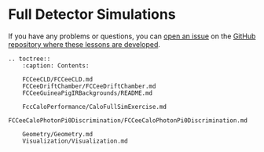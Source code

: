 # Full Detector Simulations


If you have any problems or questions, you can
[open an issue][fcc-tutorials-issues] on the
[GitHub repository where these lessons are developed][fcc-tutorials-repo].


[fcc-tutorials-issues]: https://github.com/HEP-FCC/fcc-tutorials/issues
[fcc-tutorials-repo]: https://github.com/HEP-FCC/fcc-tutorials

```{eval-rst}
.. toctree::
    :caption: Contents:

    FCCeeCLD/FCCeeCLD.md
    FCCeeDriftChamber/FCCeeDriftChamber.md
    FCCeeGuineaPigIRBackgrounds/README.md

    FccCaloPerformance/CaloFullSimExercise.md
    FCCeeCaloPhotonPi0Discrimination/FCCeeCaloPhotonPi0Discrimination.md

    Geometry/Geometry.md
    Visualization/Visualization.md
    
```
